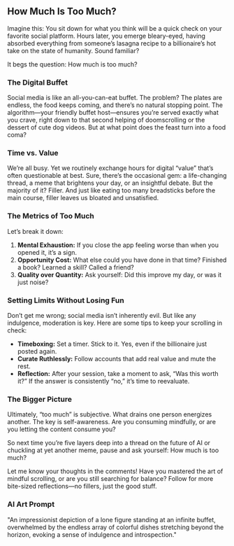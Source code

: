 ## How Much Is Too Much?

Imagine this: You sit down for what you think will be a quick check on your favorite social platform. Hours later, you emerge bleary-eyed, having absorbed everything from someone’s lasagna recipe to a billionaire’s hot take on the state of humanity. Sound familiar?

It begs the question: How much is too much?

### The Digital Buffet

Social media is like an all-you-can-eat buffet. The problem? The plates are endless, the food keeps coming, and there’s no natural stopping point. The algorithm—your friendly buffet host—ensures you’re served exactly what you crave, right down to that second helping of doomscrolling or the dessert of cute dog videos. But at what point does the feast turn into a food coma?

### Time vs. Value

We’re all busy. Yet we routinely exchange hours for digital “value” that’s often questionable at best. Sure, there’s the occasional gem: a life-changing thread, a meme that brightens your day, or an insightful debate. But the majority of it? Filler. And just like eating too many breadsticks before the main course, filler leaves us bloated and unsatisfied.

### The Metrics of Too Much

Let’s break it down:

1. **Mental Exhaustion:** If you close the app feeling worse than when you opened it, it’s a sign.
2. **Opportunity Cost:** What else could you have done in that time? Finished a book? Learned a skill? Called a friend?
3. **Quality over Quantity:** Ask yourself: Did this improve my day, or was it just noise?

### Setting Limits Without Losing Fun

Don’t get me wrong; social media isn’t inherently evil. But like any indulgence, moderation is key. Here are some tips to keep your scrolling in check:

- **Timeboxing:** Set a timer. Stick to it. Yes, even if the billionaire just posted again.
- **Curate Ruthlessly:** Follow accounts that add real value and mute the rest.
- **Reflection:** After your session, take a moment to ask, “Was this worth it?” If the answer is consistently “no,” it’s time to reevaluate.

### The Bigger Picture

Ultimately, “too much” is subjective. What drains one person energizes another. The key is self-awareness. Are you consuming mindfully, or are you letting the content consume you?

So next time you’re five layers deep into a thread on the future of AI or chuckling at yet another meme, pause and ask yourself: How much is too much?

Let me know your thoughts in the comments! Have you mastered the art of mindful scrolling, or are you still searching for balance? Follow for more bite-sized reflections—no fillers, just the good stuff.

### AI Art Prompt

"An impressionist depiction of a lone figure standing at an infinite buffet, overwhelmed by the endless array of colorful dishes stretching beyond the horizon, evoking a sense of indulgence and introspection."

